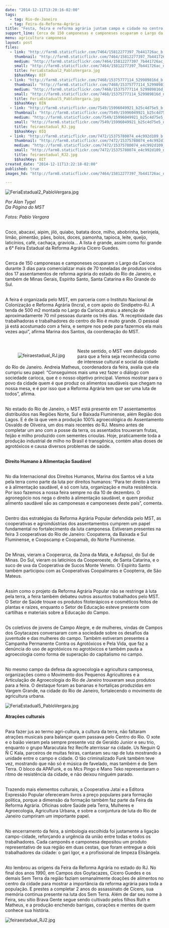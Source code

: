 ```yaml
---
date: "2014-12-11T13:20:16-02:00"
tags:
  - tag: Rio-de-Janeiro
  - tag: Feira-da-Reforma-Agrária
title: "Festa, feira e reforma agrária juntam campo e cidade no centro do Rio"
support_line: Cerca de 150 camponesas e camponeses ocuparam o Largo da Carioca durante 3 dias para comercializar mais de 70 toneladas de produtos de 17 assentamentos.
menu: agricultura camponesa
layout: post
files:
  - link: "http://farm8.staticflickr.com/7464/15812277397_7b441726ac_b.jpg"
    thumbnail: "http://farm8.staticflickr.com/7464/15812277397_7b441726ac_t.jpg"
    medium: "http://farm8.staticflickr.com/7464/15812277397_7b441726ac_z.jpg"
    small: "http://farm8.staticflickr.com/7464/15812277397_7b441726ac_n.jpg"
    title: FeriaEstadual2_PabloVergara.jpg
    $$hashKey: 0IF
  - link: "http://farm8.staticflickr.com/7468/15375777114_529989816d_b.jpg"
    thumbnail: "http://farm8.staticflickr.com/7468/15375777114_529989816d_t.jpg"
    medium: "http://farm8.staticflickr.com/7468/15375777114_529989816d_z.jpg"
    small: "http://farm8.staticflickr.com/7468/15375777114_529989816d_n.jpg"
    title: FeriaEstadual5_PabloVergara.jpg
    $$hashKey: 0IN
  - link: "http://farm8.staticflickr.com/7549/15996049921_b25c4d75e5_b.jpg"
    thumbnail: "http://farm8.staticflickr.com/7549/15996049921_b25c4d75e5_t.jpg"
    medium: "http://farm8.staticflickr.com/7549/15996049921_b25c4d75e5_z.jpg"
    small: "http://farm8.staticflickr.com/7549/15996049921_b25c4d75e5_n.jpg"
    title: feiraestadual_RJ.jpg
    $$hashKey: 0IQ
  - link: "http://farm8.staticflickr.com/7472/15375780074_e4c992d109_b.jpg"
    thumbnail: "http://farm8.staticflickr.com/7472/15375780074_e4c992d109_t.jpg"
    medium: "http://farm8.staticflickr.com/7472/15375780074_e4c992d109_z.jpg"
    small: "http://farm8.staticflickr.com/7472/15375780074_e4c992d109_n.jpg"
    title: feiraestadual_RJ2.jpg
    $$hashKey: 0IT
created_date: "2014-12-11T13:22:18-02:00"
published: true
images_hd: "http://farm8.staticflickr.com/7464/15812277397_7b441726ac_n.jpg"

---
```

<p><img alt="FeriaEstadual2_PabloVergara.jpg" src="http://farm8.staticflickr.com/7464/15812277397_7b441726ac_b.jpg" /></p>

<p><em>Por Alan Tygel<br />
Da P&aacute;gina do MST</em></p>

<p><em>Fotos: Pablo Vergara</em></p>

<p><br />
Coco, abacaxi, aipim, jil&oacute;, quiabo, batata doce, milho, abobrinha, berinjela, lim&atilde;o, piment&atilde;o, p&atilde;es, bolos, doces, pamonha, tapioca, leite, queijo, latic&iacute;nios, caf&eacute;, cacha&ccedil;a, graviola&hellip; A lista &eacute; grande, assim como foi grande a 6&deg; Feira Estadual da Reforma Agr&aacute;ria C&iacute;cero Guedes.</p>

<p><br />
Cerca de 150 camponesas e camponeses ocuparam o Largo da Carioca durante 3 dias para comercializar mais de 70 toneladas de produtos vindos dos 17 assentamentos de reforma agr&aacute;ria do estado do Rio de Janeiro, e tamb&eacute;m de Minas Gerais, Esp&iacute;rito Santo, Santa Catarina e Rio Grande do Sul.</p>

<p><br />
A feira &eacute; organizada pelo MST, em parceria com o Instituto Nacional de Coloniza&ccedil;&atilde;o e Reforma Agr&aacute;ria (Incra), e com apoio do Sindipetro-RJ. A tenda de 500 m2 montada no Largo da Carioca atraiu a aten&ccedil;&atilde;o de aproximadamente 70 mil pessoas durante os tr&ecirc;s dias. &ldquo;A receptividade das trabalhadoras e trabalhadores do centro do Rio &eacute; muito grande. O pessoal j&aacute; est&aacute; acostumado com a feira, e sempre nos pede para fazermos ela mais vezes aqui&rdquo;, afirma Marina dos Santos, da coordena&ccedil;&atilde;o do MST.</p>

<p>&nbsp;</p>

<figure class="image" style="float:left"><img alt="feiraestadual_RJ.jpg" src="http://farm8.staticflickr.com/7549/15996049921_b25c4d75e5_b.jpg" />
<figcaption></figcaption>
</figure>

<p>Neste sentido, o MST vem dialogando para que a feira seja reconhecida como de interesse cultural e social da cidade do Rio de Janeiro. Andreia Matheus, coordenadora da feira, avalia que ela cumpriu seu papel: &ldquo;Conseguimos mais uma vez fazer o di&aacute;logo com sociedade carioca, que &eacute; o nosso objetivo principal. Viemos mostrar para o povo da cidade quem &eacute; que produz os alimentos saud&aacute;veis que chegam na nossa mesa, e &eacute; por isso que a Reforma Agr&aacute;ria tem que ser uma luta de todos&rdquo;, afirma.</p>

<p><br />
No estado do Rio de Janeiro, o MST est&aacute; presente em 17 assentamentos distribu&iacute;dos nas Regi&otilde;es Norte, Sul e Baixada Fluminense, al&eacute;m Regi&atilde;o dos Lagos. E &eacute; de l&aacute; que vem a produ&ccedil;&atilde;o 100% agroecol&oacute;gica do Assentamento Osvaldo de Oliveira, um dos mais recentes do RJ. Mesmo antes de completar um ano com a posse da terra, os assentados trouxeram frutas, feij&atilde;o e milho produzido com sementes crioulas. Hoje, praticamente toda a produ&ccedil;&atilde;o industrial de milho no Brasil &eacute; transg&ecirc;nica, cont&eacute;m altas doses de agrot&oacute;xicos e causa diversos problemas de sa&uacute;de.</p>

<p><br />
<strong>Direito Humano &agrave; Alimenta&ccedil;&atilde;o Saud&aacute;vel</strong></p>

<p><br />
No dia Internacional dos Direitos Humanos, Marina dos Santos v&ecirc; a luta pela terra como parte da luta por direitos humanos: &ldquo;Para ter direito &agrave; terra e &agrave; alimenta&ccedil;&atilde;o saud&aacute;vel, &eacute; s&oacute; com luta, organiza&ccedil;&atilde;o e muita resist&ecirc;ncia. Por isso fazemos a nossa feira sempre no dia 10 de dezembro. O agroneg&oacute;cio nos nega o direito &agrave; alimenta&ccedil;&atilde;o saud&aacute;vel, e quem produz alimento saud&aacute;vel s&atilde;o as camponesas e camponeses deste pa&iacute;s&rdquo;, comenta.</p>

<p><br />
Dentro das estrat&eacute;gias da Reforma Agr&aacute;ria Popular defendida pelo MST, as cooperativas e agroind&uacute;strias dos assentamentos cumprem um papel fundamental no fortalecimento da luta camponesa. Estiveram presentes na feira 3 cooperativas do Rio de Janeiro: Coopaterra, da Baixada e Sul Fluminense, e Coopscamp e Coopamab, do Norte Fluminense.</p>

<p><br />
De Minas, vieram a Cooperarca, da Zona da Mata, e Asfapsul, do Sul de Minas. Do Sul, vieram os latic&iacute;nios da Cooperoeste, de Santa Catarina, e o suco de uva da Cooperativa de Sucos Monte Veneto. O Esp&iacute;rito Santo tamb&eacute;m participou com as Cooperativas Coopalmares e Coopterra, de S&atilde;o Mateus.</p>

<p><br />
Assim como o projeto da Reforma Agr&aacute;ria Popular n&atilde;o se restringe &agrave; luta pela terra, a feira tamb&eacute;m debateu outros assuntos trabalhados pelo MST. O Setor de Sa&uacute;de trouxe os produtos fitoter&aacute;picos e cosm&eacute;ticos feitos de plantas e ra&iacute;zes, enquanto o Setor de Educa&ccedil;&atilde;o esteve presente com cartilhas e materiais sobre a Educa&ccedil;&atilde;o do Campo.</p>

<p><br />
Os coletivos de jovens de Campo Alegre, e de mulheres, vindas de Campos dos Goytacazes conversaram com a sociedade sobre os desafios da juventude e das mulheres do campo. Tamb&eacute;m estiveram presentes a Campanha Permanente Contra os Agrot&oacute;xicos e Pela Vida, que faz a den&uacute;ncia do uso de agrot&oacute;xicos no agrot&oacute;xicos e tamb&eacute;m pauta a agroecologia como forma de supera&ccedil;&atilde;o do capitalismo no campo.</p>

<p><br />
No mesmo campo da defesa da agroecologia e agricultura camponesa, organiza&ccedil;&otilde;es como o Movimento dos Pequenos Agricultores e a Articula&ccedil;&atilde;o de Agroecologia do Rio de Janeiro trouxeram seus produtos para a feira. O destaque foram as bananas e hortali&ccedil;as produzidas em Vargem Grande, na cidade do Rio de Janeiro, fortalecendo o movimento de agricultura urbana.</p>

<p><img alt="FeriaEstadual5_PabloVergara.jpg" src="http://farm8.staticflickr.com/7468/15375777114_529989816d_b.jpg" /><br />
<br />
<strong>Atra&ccedil;&otilde;es culturais</strong></p>

<p><br />
Para fazer jus ao termo agri-cultura, a cultura da terra, n&atilde;o faltaram atra&ccedil;&otilde;es musicais para balan&ccedil;ar quem passava pelo Centro do Rio. O xote e o bai&atilde;o vieram pela sempre presente voz de Geraldo Junior e seu trio, enquanto o grupo Maracutaia fez Recife aterrissar na cidade. Us Neguin Q &Ntilde; C Kala, parceiros de muitas feiras, cantaram seu rap de luta mostrando a unidade entre o campo e cidade. O t&atilde;o criminalizado Funk tamb&eacute;m teve vez, mostrando que n&atilde;o s&oacute; &eacute; m&uacute;sica de favelado, mas tamb&eacute;m &eacute; de Sem Terra. O bloco da APAFunk, e os Mcs Pingo e Mano Teko representaram o ritmo de resist&ecirc;ncia da cidade, e n&atilde;o deixou ningu&eacute;m parado.</p>

<p><br />
Trazendo mais elementos culturais, a Cooperativa Jata&iacute; e a Editora Express&atilde;o Popular ofereceram livros a pre&ccedil;o populares para forma&ccedil;&atilde;o pol&iacute;tica, porque a dimens&atilde;o da forma&ccedil;&atilde;o tamb&eacute;m faz parte da Feira da Reforma Agr&aacute;ria. Oficinas sobre Sa&uacute;de pela Terra, Mulheres e Agroecologia, Agricultura Urbana, e sobre a conjuntura de luta do Rio de Janeiro cumpriram um importante papel.</p>

<p><br />
No encerramento da feira, a simbologia escolhida foi justamente a liga&ccedil;&atilde;o campo-cidade, refor&ccedil;ando a urg&ecirc;ncia da uni&atilde;o entre todas e todos os trabalhadores. Cada campon&ecirc;s e camponesa depositou um produto representativo de sua regi&atilde;o em duas cestas, que foram entregue a dois trabalhadores da cidade: o gari Igor, e a profissional de limpeza Elis&acirc;ngela.</p>

<p><br />
Ato lembrou as origens da Feira da Reforma Agr&aacute;ria no estado do RJ. No final dos anos 1990, em Campos dos Goytacazes, C&iacute;cero Guedes e os demais Sem Terra da regi&atilde;o faziam semanalmente doa&ccedil;&otilde;es de alimentos no centro da cidade para mostrar a import&acirc;ncia da reforma agr&aacute;ria para toda a popula&ccedil;&atilde;o. E prestes a completar 2 anos do assassinato de C&iacute;cero, sua mem&oacute;ria continua presente na luta dos Sem Terra. Al&eacute;m de dar seu nome &agrave; Feira, seu s&iacute;tio Brava Gente segue sendo cultivado pelos filhos Ruth e Matheus, e a produ&ccedil;&atilde;o enchendo barrigas, cora&ccedil;&otilde;es e mentes de quem conhece sua hist&oacute;ria.</p>

<p><img alt="feiraestadual_RJ2.jpg" src="http://farm8.staticflickr.com/7472/15375780074_e4c992d109_b.jpg" /></p>
